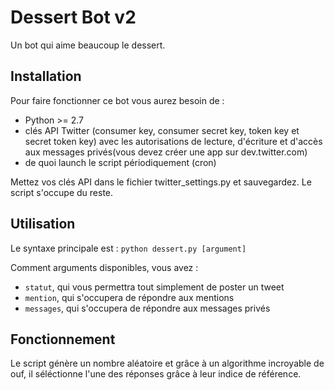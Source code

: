 # Dessert Bot v2

Un bot qui aime beaucoup le dessert.

## Installation

Pour faire fonctionner ce bot vous aurez besoin de : 
* Python >= 2.7
* clés API Twitter (consumer key, consumer secret key, token key et secret token key) avec les autorisations de lecture, d'écriture et d'accès aux messages privés(vous devez créer une app sur dev.twitter.com)
* de quoi launch le script périodiquement (cron)

Mettez vos clés API dans le fichier twitter_settings.py et sauvegardez. Le script s'occupe du reste.

## Utilisation 

Le syntaxe principale est : `python dessert.py [argument]`

Comment arguments disponibles, vous avez :
- `statut`, qui vous permettra tout simplement de poster un tweet
- `mention`, qui s'occupera de répondre aux mentions
- `messages`, qui s'occupera de répondre aux messages privés

## Fonctionnement 

Le script génère un nombre aléatoire et grâce à un algorithme incroyable de ouf, il séléctionne l'une des réponses grâce à leur indice de référence.

